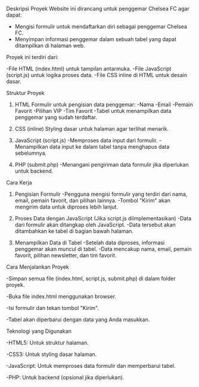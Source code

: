 Deskripsi Proyek
Website ini dirancang untuk penggemar Chelsea FC agar dapat:
- Mengisi formulir untuk mendaftarkan diri sebagai penggemar Chelsea FC.
- Menyimpan informasi penggemar dalam sebuah tabel yang dapat ditampilkan di halaman web.



Proyek ini terdiri dari:

-File HTML (index.html) untuk tampilan antarmuka.
-File JavaScript (script.js) untuk logika proses data.
-File CSS inline di HTML untuk desain dasar.



Struktur Proyek
1. HTML
Formulir untuk pengisian data penggemar:
-Nama 
-Email 
-Pemain Favorit
-Pilihan VIP
-Tim Favorit
-Tabel untuk menampilkan data penggemar yang sudah terdaftar.

2. CSS (inline)
Styling dasar untuk halaman agar terlihat menarik.

3. JavaScript (script.js)
-Memproses data input dari formulir.
-Menampilkan data input ke dalam tabel tanpa menghapus data sebelumnya.

4. PHP (submit.php)
-Menangani pengiriman data formulir jika diperlukan untuk backend.



Cara Kerja
1. Pengisian Formulir
-Pengguna mengisi formulir yang terdiri dari nama, email, pemain favorit, dan pilihan lainnya.
-Tombol "Kirim" akan mengirim data untuk diproses lebih lanjut.

2. Proses Data dengan JavaScript (Jika script.js diimplementasikan)
-Data dari formulir akan ditangkap oleh JavaScript.
-Data tersebut akan ditambahkan ke tabel di bagian bawah halaman.

3. Menampilkan Data di Tabel
-Setelah data diproses, informasi penggemar akan muncul di tabel.
-Data mencakup nama, email, pemain favorit, pilihan newsletter, dan tim favorit.



Cara Menjalankan Proyek

-Simpan semua file (index.html, script.js, submit.php) di dalam folder proyek.

-Buka file index.html menggunakan browser.

-Isi formulir dan tekan tombol "Kirim".

-Tabel akan diperbarui dengan data yang Anda masukkan.


Teknologi yang Digunakan

-HTML5: Untuk struktur halaman.

-CSS3: Untuk styling dasar halaman.

-JavaScript: Untuk memproses data formulir dan memperbarui tabel.

-PHP: Untuk backend (opsional jika diperlukan).
